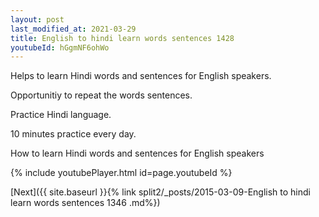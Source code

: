 ```yaml
---
layout: post
last_modified_at: 2021-03-29
title: English to hindi learn words sentences 1428 
youtubeId: hGgmNF6ohWo
---
```

 
 
Helps to learn Hindi words and sentences for English speakers.

Opportunitiy to repeat the words sentences. 

Practice Hindi language. 
 
10 minutes practice every day. 
 
How to learn Hindi words and sentences for English speakers 
 
{% include youtubePlayer.html id=page.youtubeId %}
 
 
[Next]({{ site.baseurl }}{% link  split2/_posts/2015-03-09-English to hindi learn words sentences 1346 .md%})
 
